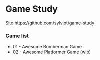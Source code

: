 # Game Study

Site https://github.com/sylviot/game-study

### Game list
  * 01 - Awesome Bomberman Game
  * 02 - Awesome Platformer Game (wip)

